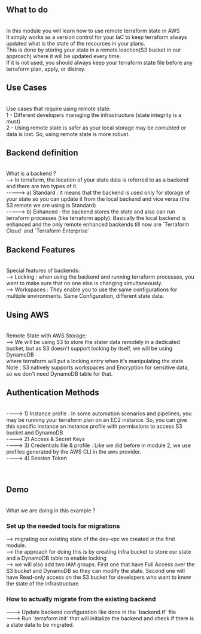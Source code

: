 <h2>What to do</h2>
</br>In this module you will learn how to use remote terraform state in AWS
</br>
It simply works as a version control for your IaC to keep terraform always updated what is the state of the resources in your plans.
</br>
This is done by storing your state in a remote loaction(S3 bucket in our approach) where it will be updated every time.
</br>
If it is not used, you should always keep your terraform state file before any terraform plan, apply, or distroy.
</br>
<h2>Use Cases</h2>
</br>
Use cases that require using remote state:
</br>
1 - Different developers managing the infrastructure (state integrity is a must)
</br>
2 - Using remote state is safer as your local storage may be corrubted or data is lost. So, using remote state is more robust. 
</br>
<h2>Backend definition</h2>
</br>
What is a backend ?
</br>
--> In terraform, the location of your state data is referred to as a backend and there are two types of it.
</br>
-----> a) Standard : it means that the backend is used only for storage of your state so you can update it from the local backend and vice versa (the S3 remote we are using is Standard)
</br>
-----> b) Enhanced : the backend stores the state and also can run terraform processes (like terraform apply). Basically the local backend is enhanced and the only remote enhanced backends till now are `Terraform Cloud` and `Terraform Enterprise`
</br>
<h2>Backend Features</h2>
</br>
Special features of backends:
</br>
--> Locking : when using the backend and running terraform processes, you want to make sure that no one else is changing simultaneously.
</br>
--> Workspaces : They enable you to use the same configurations for multiple environments. Same Configuration, different state data.
</br>
<h2>Using AWS</h2>
</br>
Remote State with AWS Storage:
</br>
--> We will be using S3 to store the stater data remotely in a dedicated bucket, but as S3 doesn't support locking by itself, we will be using DynamoDB </br>
where terraform will put a locking entry when it's manipulating the state
</br>
Note : S3 natively supports workspaces and Encryption for sensitive data, so we don't need DynamoDB table for that.
</br>

<h2>Authentication Methods</h2>
</br>
----> 1) Instance profie : In some automation scenarios and pipelines, you may be running your terraform plan on an EC2 instance. So, you can give this specific instance an instance profile with permissions to access S3 bucket and DynamoDB
</br>
----> 2) Access & Secret Keys
</br>
----> 3) Credentials file & profile : Like we did before in module 2, we use profiles generated by the AWS CLI in the aws provider.
</br>
----> 4) Session Token
</br>
</br>
</br>
<h2>Demo</h2>
</br>
What we are doing in this example ?
</br>
<h3> Set up the needed tools for migrations</h3>
--> migrating our existing state of the dev-vpc we created in the first module. 
</br>
--> the approach for doing this is by creating Infra bucket to store our state and a DynamoDB table to enable locking
</br>
--> we will also add two IAM groups. First one that have Full Access over the S3 bucket and DynamoDB so they can modify the state. Second one will have Read-only access on the S3 bucket for developers who want to know the state of the infrastructure
</br>
<h3>How to actually migrate from the existing backend</h3>
---> Update backend configuration like done in the `backend.tf` file
</br>
---> Run `terraform init` that will initialize the backend and check if there is a state data to be migrated.
</br>
</br>
